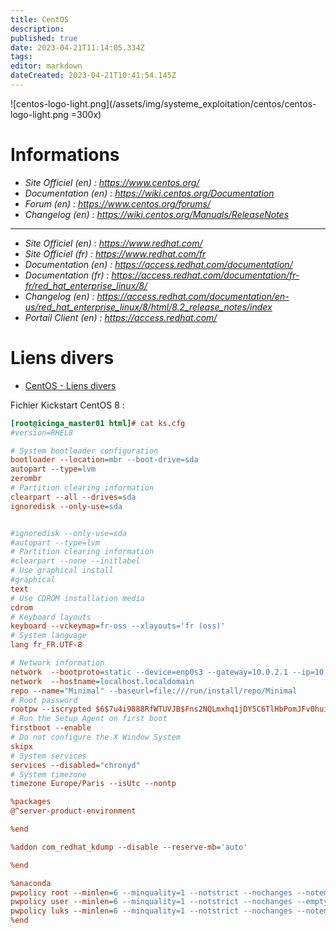 ```yaml
---
title: CentOS
description: 
published: true
date: 2023-04-21T11:14:05.334Z
tags: 
editor: markdown
dateCreated: 2023-04-21T10:41:54.145Z
---
```


![centos-logo-light.png](/assets/img/systeme_exploitation/centos/centos-logo-light.png =300x)

# Informations

+ *Site Officiel (en) : https://www.centos.org/*
+ *Documentation (en) : https://wiki.centos.org/Documentation*
+ *Forum (en) : https://www.centos.org/forums/*
+ *Changelog (en) : https://wiki.centos.org/Manuals/ReleaseNotes*

---

+ *Site Officiel (en) : https://www.redhat.com/*
+ *Site Officiel (fr) : https://www.redhat.com/fr*
+ *Documentation (en) : https://access.redhat.com/documentation/*
+ *Documentation (fr) : https://access.redhat.com/documentation/fr-fr/red_hat_enterprise_linux/8/*
+ *Changelog (en) : https://access.redhat.com/documentation/en-us/red_hat_enterprise_linux/8/html/8.2_release_notes/index*
+ *Portail Client (en) : https://access.redhat.com/*

# Liens divers
+ [CentOS - Liens divers](/systeme_exploitation/centos/liens_divers)


Fichier Kickstart CentOS 8 :

```ini
[root@icinga_master01 html]# cat ks.cfg
#version=RHEL8

# System bootloader configuration
bootloader --location=mbr --boot-drive=sda
autopart --type=lvm
zerombr
# Partition clearing information
clearpart --all --drives=sda
ignoredisk --only-use=sda


#ignoredisk --only-use=sda
#autopart --type=lvm
# Partition clearing information
#clearpart --none --initlabel
# Use graphical install
#graphical
text
# Use CDROM installation media
cdrom
# Keyboard layouts
keyboard --vckeymap=fr-oss --xlayouts='fr (oss)'
# System language
lang fr_FR.UTF-8

# Network information
network  --bootproto=static --device=enp0s3 --gateway=10.0.2.1 --ip=10.0.2.30 --nameserver=8.8.8.8,8.8.4.4 --netmask=255.255.255.0 --noipv6 --activate
network  --hostname=localhost.localdomain
repo --name="Minimal" --baseurl=file:///run/install/repo/Minimal
# Root password
rootpw --iscrypted $6$7u4i9888RfWTUVJB$Fns2NQLmxhq1jDY5C6TlHbPomJFv0hui8VgPhPweFt7uXdLXda3pUcUT03LWJrkUwXBsR51dOxlx3/MYYL22S/
# Run the Setup Agent on first boot
firstboot --enable
# Do not configure the X Window System
skipx
# System services
services --disabled="chronyd"
# System timezone
timezone Europe/Paris --isUtc --nontp

%packages
@^server-product-environment

%end

%addon com_redhat_kdump --disable --reserve-mb='auto'

%end

%anaconda
pwpolicy root --minlen=6 --minquality=1 --notstrict --nochanges --notempty
pwpolicy user --minlen=6 --minquality=1 --notstrict --nochanges --emptyok
pwpolicy luks --minlen=6 --minquality=1 --notstrict --nochanges --notempty
%end

```